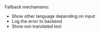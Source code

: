 Fallback mechanisms:

- Show other language depending on input
- Log the error to backend
- Show not-translated text